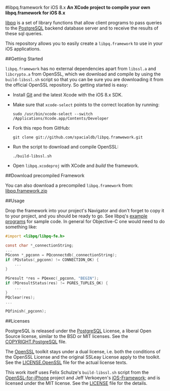 #libpq.framework for iOS 8.x
**An XCode project to compile your own libpq.framework for iOS 8.x**

[libpq](http://www.postgresql.org/docs/current/interactive/libpq.html) is a set of library functions that allow client programs to pass queries to the [PostgreSQL](http://www.postgresql.org/) backend database server and to receive the results of these sql queries.

This repository allows you to easily create a `libpq.framework` to use in your iOS applications.

##Getting Started

`libpq.framework` has no external dependencies apart from `libssl.a` and `libcrypto.a` from OpenSSL, which we download and compile by using the `build-libssl.sh` script so that you can be sure you are downloading it from the official OpenSSL repository. So getting started is easy:

* Install [Git](http://git-scm.com/) and the latest Xcode with the iOS 8.x SDK.

* Make sure that `xcode-select` points to the correct location by running:

    `sudo /usr/bin/xcode-select --switch /Applications/Xcode.app/Contents/Developer`

* Fork this repo from GitHub:

    `git clone git://github.com/spacialdb/libpq.framwework.git`

* Run the script to download and compile OpenSSL:

    `./build-libssl.sh`

* Open `libpq.xcodeproj` with XCode and *build* the framework.

##Download precompiled Framework

You can also download a precompiled `libpq.framework` from: [libpq.framework.zip](http://bit.ly/libpq-framework)

##Usage

Drop the framework into your project's Navigator and don't forget to copy it to your project, and you should be ready to go. See libpq's [example programs](http://www.postgresql.org/docs/current/interactive/libpq-example.html) for sample code. In general for Objective-C one would need to do something like:

```Objective-C
#import <libpq/libpq-fe.h>

const char *_connectionString;
...
PGconn *_pgconn = PQconnectdb(_connectionString);
if (PQstatus(_pgconn) != CONNECTION_OK) {
    ...
}

PGresult *res = PQexec(_pgconn, "BEGIN");
if (PQresultStatus(res) != PGRES_TUPLES_OK) {
    ...
}
PQclear(res);
...

PQfinish(_pgconn);
```

##Licenses

PostgreSQL is released under the [PostgreSQL](http://www.opensource.org/licenses/postgresql) License, a liberal Open Source license, similar to the BSD or MIT licenses. See the [COPYRIGHT.PostgreSQL](https://github.com/spacialdb/libpq.framework/blob/master/COPYRIGHT.PostgreSQL) file.

The [OpenSSL](http://www.openssl.org/) toolkit stays under a dual license, i.e. both the conditions of the OpenSSL License and the original SSLeay License apply to the toolkit. See the [LICENSE.OpenSSL](https://github.com/spacialdb/libpq.framework/blob/master/LICENSE.OpenSSL) file for the actual license texts.

This work itself uses Felix Schulze's `build-libssl.sh` script from the [OpenSSL-for-iPhone](https://github.com/x2on/OpenSSL-for-iPhone) project and Jeff Verkoeyen's [iOS-Framework](https://github.com/jverkoey/iOS-Framework); and is licensed under the MIT license. See the [LICENSE](https://github.com/spacialdb/libpq.framework/blob/master/LICENSE) file for the details.
